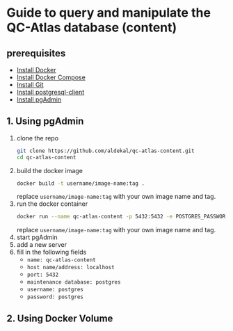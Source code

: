# Guide to query and manipulate the QC-Atlas database (content)

## prerequisites
- [Install Docker](https://docs.docker.com/install/)
- [Install Docker Compose](https://docs.docker.com/compose/install/)
- [Install Git](https://git-scm.com/book/en/v2/Getting-Started-Installing-Git)
- [Install postgresql-client](https://www.postgresql.org/download/)
- [Install pgAdmin](https://www.pgadmin.org/download/)
## 1. Using pgAdmin
1. clone the repo
    ```bash
    git clone https://github.com/aldekal/qc-atlas-content.git
    cd qc-atlas-content
    ```
2. build the docker image
    ```bash
    docker build -t username/image-name:tag .
    ```
    replace `username/image-name:tag` with your own image name and tag.
3. run the docker container
    ```bash
    docker run --name qc-atlas-content -p 5432:5432 -e POSTGRES_PASSWORD=postgres -d username/iamge-name:tag
    ```
    replace `username/image-name:tag` with your own image name and tag.
4. start pgAdmin
5. add a new server
6. fill in the following fields
    - `name: qc-atlas-content`
    - `host name/address: localhost`
    - `port: 5432`
    - `maintenance database: postgres`
    - `username: postgres`
    - `password: postgres`

## 2. Using Docker Volume